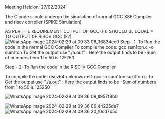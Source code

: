 Meeting Held on: 27/02/2024

The C code should undergo the simulation of normal GCC X86 Compiler and riscv compiler (SPIKE Simulation)

AS PER THE REQUIREMENT OUTPUT OF GCC (F1) SHOULD BE EQUAL = TO OUTPUT OF RISCV GCC (F2)
![WhatsApp Image 2024-02-29 at 09 33 08_36834ee9](https://github.com/Chetanmaligi/maligichetan/assets/154491089/c8194ff0-ad5f-4a4a-8253-551f009252a5)
Step - 1: To Run the code in the normal GCC Compiler To compile the code: gcc sum1ton.c -o sum1ton To Get the output use "./a.out" : Here the output finds to be -Sum of numbers from 1 to 50 is 125250

Step - 2: To Run the code in the RISC-V GCC Compiler

To compile the code: riscv64-unknown-elf-gcc -o sum1ton sum1ton.c To Get the output use "./a.out" : Here the output finds to be -Sum of numbers from 1 to 50 is 125250

![WhatsApp Image 2024-02-29 at 09 36 09_8957f8b0](https://github.com/Chetanmaligi/maligichetan/assets/154491089/5c67a566-2029-477b-8ddf-f78c329edd32)


![WhatsApp Image 2024-02-29 at 09 36 06_d4225de7](https://github.com/Chetanmaligi/maligichetan/assets/154491089/7f194daa-450d-450d-a83a-55bbb7eeebe2)
![WhatsApp Image 2024-02-29 at 09 36 20_f0cd7b5c](https://github.com/Chetanmaligi/maligichetan/assets/154491089/40ab18a7-ce09-4274-aa58-c18c12bb2828)

